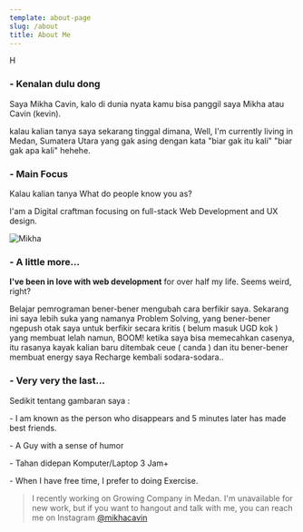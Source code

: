 ```yaml
---
template: about-page
slug: /about
title: About Me
---
```

H

### \- Kenalan dulu dong

Saya Mikha Cavin, kalo di dunia nyata kamu bisa panggil saya Mikha atau Cavin (kevin).

kalau kalian tanya saya sekarang tinggal dimana, Well,  I'm currently living in Medan, Sumatera Utara yang gak asing dengan kata "biar gak itu kali" "biar gak apa kali"  hehehe.

### \- Main Focus

Kalau kalian tanya What do people know you as?

I'am a Digital craftman focusing on full-stack Web Development and UX design.

![Mikha](/assets/img-20190611-wa0015-01.jpeg "Mikha Cavin")

### \- A little more...

**I've been in love with web development** for over half my life. Seems weird, right?

Belajar pemrograman bener-bener mengubah cara berfikir saya. Sekarang ini saya lebih suka yang namanya Problem Solving, yang bener-bener ngepush otak saya untuk berfikir secara kritis ( belum masuk UGD kok ) yang membuat lelah namun, BOOM! ketika saya bisa memecahkan casenya, itu rasanya kayak kalian baru ditembak ceue ( canda ) dan itu bener-bener membuat energy saya Recharge kembali sodara-sodara..

### \- Very very the last...

Sedikit tentang gambaran saya :

\- I am known as the person who disappears and 5 minutes later has made best friends.

\- A Guy with a sense of humor

\- Tahan didepan Komputer/Laptop 3 Jam+

\- When I have free time, I prefer to doing Exercise.

> I recently working on Growing Company in Medan. I'm unavailable for new work, but if you want to hangout and talk with me, you can reach me on Instagram [@mikhacavin](https://www.instagram.com/mikhacavin/)